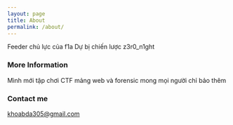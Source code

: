 ```yaml
---
layout: page
title: About
permalink: /about/
---
```


Feeder chủ lực của f1a
Dự bị chiến lược z3r0_n1ght


### More Information

Mình mới tập chơi CTF mảng web và forensic mong mọi người chỉ bảo thêm

### Contact me

[khoabda305@gmail.com](mailto:khoabda305@gmail.com)
